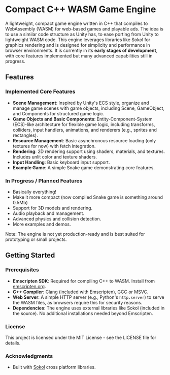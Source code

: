 # Compact C++ WASM Game Engine

A lightweight, compact game engine written in C++ that compiles to WebAssembly (WASM) for web-based games and playable ads. The idea is to use a similar code structure as Unity has, to ease porting from Unity to lightweight WASM code. This engine leverages libraries like Sokol for graphics rendering and is designed for simplicity and performance in browser environments. It is currently in its **early stages of development**, with core features implemented but many advanced capabilities still in progress.

## Features

### Implemented Core Features
- **Scene Management**: Inspired by Unity's ECS style, organize and manage game scenes with game objects, including Scene, GameObject, and Components for structured game logic.
- **Game Objects and Basic Components**: Entity-Component-System (ECS)-like architecture for flexible game logic, including transforms, colliders, input handlers, animations, and renderers (e.g., sprites and rectangles).
- **Resource Management**: Basic asynchronous resource loading (only textures for now) with fetch integration.
- **Rendering**: 2D rendering support using shaders, materials, and textures. Includes unlit color and texture shaders.
- **Input Handling**: Basic keyboard input support.
- **Example Game**: A simple Snake game demonstrating core features.

### In Progress / Planned Features
- Basically everything!
- Make it more compact (now compiled Snake game is something around 0.5Mb)
- Support for 3D models and rendering.
- Audio playback and management.
- Advanced physics and collision detection.
- More examples and demos.

Note: The engine is not yet production-ready and is best suited for prototyping or small projects.

## Getting Started

### Prerequisites
- **Emscripten SDK**: Required for compiling C++ to WASM. Install from [emscripten.org](https://emscripten.org/docs/getting_started/downloads.html).
- **C++ Compiler**: Clang (included with Emscripten), GCC or MSVC.
- **Web Server**: A simple HTTP server (e.g., Python's `http.server`) to serve the WASM files, as browsers require this for security reasons.
- **Dependencies**: The engine uses external libraries like Sokol (included in the source). No additional installations needed beyond Emscripten.

### License
This project is licensed under the MIT License - see the LICENSE file for details.

### Acknowledgments
- Built with [Sokol](https://github.com/floooh/sokol) cross platform libraries.